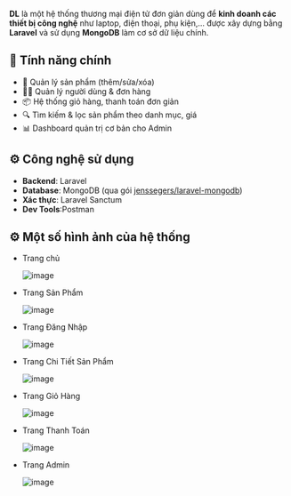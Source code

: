 **DL** là một hệ thống thương mại điện tử đơn giản dùng để **kinh doanh các thiết bị công nghệ** như laptop, điện thoại, phụ kiện,... được xây dựng bằng **Laravel** và sử dụng **MongoDB** làm cơ sở dữ liệu chính.

## 🚀 Tính năng chính

- 🛒 Quản lý sản phẩm (thêm/sửa/xóa)
- 🧑‍💼 Quản lý người dùng & đơn hàng
- 📦 Hệ thống giỏ hàng, thanh toán đơn giản
- 🔍 Tìm kiếm & lọc sản phẩm theo danh mục, giá
- 📊 Dashboard quản trị cơ bản cho Admin

## ⚙️ Công nghệ sử dụng

- **Backend**: Laravel 
- **Database**: MongoDB (qua gói [jenssegers/laravel-mongodb](https://github.com/jenssegers/laravel-mongodb))
- **Xác thực**: Laravel Sanctum
- **Dev Tools**:Postman
## ⚙️ Một số hình ảnh của hệ thống 
- Trang chủ
  
  ![image](https://github.com/user-attachments/assets/8d373f3e-c413-4683-ba1e-9d117aae6d3e)
- Trang Sản Phẩm
  
  ![image](https://github.com/user-attachments/assets/d6f5cd25-acd5-4c28-ae15-4b43f85491cd)
- Trang Đăng Nhập
  
  ![image](https://github.com/user-attachments/assets/fe74d775-b8d2-4843-b344-2ea39f9abc43)
- Trang Chi Tiết Sản Phẩm
  
  ![image](https://github.com/user-attachments/assets/e5fd1241-7716-4b61-8653-7520639c2aa4)
- Trang Giỏ Hàng
  
  ![image](https://github.com/user-attachments/assets/86a7855b-45d9-42d7-86a9-7ca219d75c2f)
- Trang Thanh Toán
  
  ![image](https://github.com/user-attachments/assets/368d5982-6e40-4e11-8f9e-5045d2be8fc0)
- Trang Admin
  
  ![image](https://github.com/user-attachments/assets/673d5645-0bad-4ecc-a2bf-e451de4517bd)






